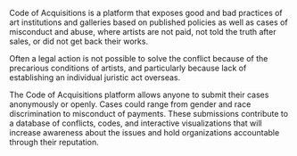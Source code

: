 Code of Acquisitions is a platform that exposes good and bad practices of art institutions and galleries based on published policies as well as cases of misconduct and abuse, where artists are not paid, not told the truth after sales, or did not get back their works.

Often a legal action is not possible to solve the conflict because of the precarious conditions of artists, and particularly because lack of establishing an individual juristic act overseas.

The Code of Acquisitions platform allows anyone to submit their cases anonymously or openly. Cases could range from gender and race discrimination to misconduct of payments. These submissions contribute to a database of conflicts, codes, and interactive visualizations that will increase awareness about the issues and hold organizations accountable through their reputation. 
